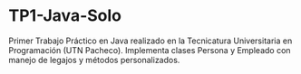 # TP1-Java-Solo
Primer Trabajo Práctico en Java realizado en la Tecnicatura Universitaria en Programación (UTN Pacheco). Implementa clases Persona y Empleado con manejo de legajos y métodos personalizados.
